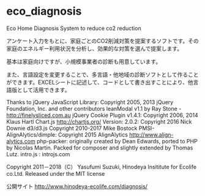 # eco_diagnosis
Eco Home Diagnosis System to reduce co2 reduction

アンケート入力をもとに、家庭ごとのCO2削減対策を提案するソフトです。その家庭のエネルギー利用状況を分析し、効果的な対策を選んで提案します。

基本は家庭向けですが、小規模事業者の診断も用意しています。

また、言語設定を変更することで、多言語・他地域の診断ソフトとして作ることができます。EXCELシートに記述して、コードとして書き出すことにより、他言語版として活用できます。

Thanks to 
 jQuery JavaScript Library: Copyright 2005, 2013 jQuery Foundation, Inc. and other contributors
 leanModal v1.1 by Ray Stone - http://finelysliced.com.au
 jQuery Cookie Plugin v1.4.1: Copyright 2006, 2014 Klaus Hartl
 Chart.js http://chartjs.org/ Version: 2.0.2: Copyright 2016 Nick Downie
 d3/d3.js Copyright 2010-2017 Mike Bostock
 PMSI-AlignAlytics/dimple: Copyright 2015 AlignAlytics http://www.align-alytics.com
 php-packer: originally created by Dean Edwards, ported to PHP by Nicolas Martin. Packed for composer and slightly extended by Thomas Lutz.
 intro.js : introjs.com
 
Copyright 2011－2018（C） Yasufumi Suzuki, Hinodeya Insititute for Ecolife co.Ltd.
Released under the MIT license

公開サイト
http://www.hinodeya-ecolife.com/diagnosis/




